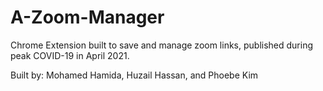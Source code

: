 # A-Zoom-Manager
Chrome Extension built to save and manage zoom links, published during peak COVID-19 in April 2021. 


Built by: Mohamed Hamida, Huzail Hassan, and Phoebe Kim
